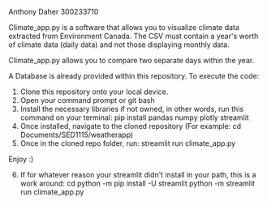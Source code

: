 Anthony Daher 300233710

Climate_app.py is a software that allows you to visualize climate data extracted from Environment Canada. The CSV must contain a year's worth of climate data (daily data) and not those displaying monthly data.

Climate_app.py allows you to compare two separate days within the year.

A Database is already provided within this repository. To execute the code:

1. Clone this repository onto your local device.
2. Open your command prompt or git bash
3. Install the necessary libraries if not owned, in other words, run this command on your terminal: pip install pandas numpy plotly streamlit
4. Once installed, navigate to the cloned repository (For example: cd Documents/SED1115/weatherapp)
5. Once in the cloned repo folder, run: streamlit run climate_app.py

Enjoy :)

6. If for whatever reason your streamlit didn't install in your path, this is a work around:
   cd <your-repo-folder>
   python -m pip install -U streamlit
   python -m streamlit run climate_app.py
